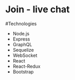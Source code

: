 # Join - live chat

#Technologies
- Node.js
- Express
- GraphQL
- Sequelize
- WebSocket
- React
- React-Redux
- Bootstrap
